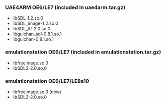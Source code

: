 ### UAE4ARM OE6/LE7 (included in uae4arm.tar.gz)

- libSDL-1.2.so.0
- libSDL_image-1.2.so.0
- libSDL_ttf-2.0.so.0
- libguichan_sdl-0.8.1.so.1
- libguichan-0.8.1.so.1


### emulationstation OE6/LE7 (included in emulationstation.tar.gz)

- libfreeimage.so.3
- libSDL2-2.0.so.0

### emulationstation OE6/LE7/LE8a10

- libfreeimage.so.3 (new)
- libSDL2-2.0.so.0
